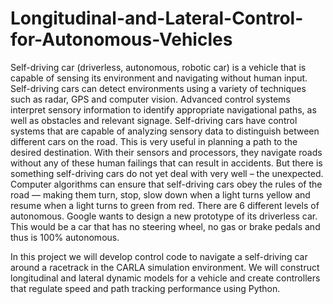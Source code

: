 # Longitudinal-and-Lateral-Control-for-Autonomous-Vehicles
Self-driving car (driverless, autonomous, robotic car) is a vehicle that is capable of sensing its environment and navigating without human input. Self-driving cars can detect environments using a variety of techniques such as radar, GPS and computer vision. Advanced control systems interpret sensory information to identify appropriate navigational paths, as well as obstacles and relevant signage. Self-driving cars have control systems that are capable of analyzing sensory data to distinguish between different cars on the road. This is very useful in planning a path to the desired destination. With their sensors and processors, they navigate roads without any of these human failings that can result in accidents. But there is something self-driving cars do not yet deal with very well – the unexpected. Computer algorithms can ensure that self-driving cars obey the rules of the road — making them turn, stop, slow down when a light turns yellow and resume when a light turns to green from red. There are 6 different levels of autonomous. Google wants to design a new prototype of its driverless car. This would be a car that has no steering wheel, no gas or brake pedals and thus is 100% autonomous.

In this project we will develop control code to navigate a self-driving car around a racetrack in the CARLA simulation environment. We will construct longitudinal and lateral dynamic models for a vehicle and create controllers that regulate speed and path tracking performance using Python.
